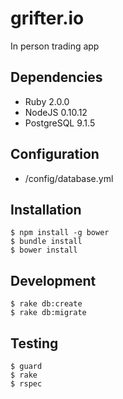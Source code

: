 grifter.io
==========

In person trading app

## Dependencies

* Ruby 2.0.0
* NodeJS 0.10.12
* PostgreSQL 9.1.5

## Configuration

* /config/database.yml

## Installation

    $ npm install -g bower
    $ bundle install
    $ bower install

## Development

    $ rake db:create
    $ rake db:migrate

## Testing

    $ guard
    $ rake
    $ rspec
